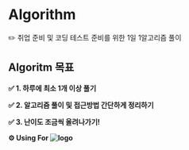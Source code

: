 # Algorithm

✏️ 취업 준비 및 코딩 테스트 준비를 위한 1일 1알고리즘 풀이

## Algoritm 목표 

**✅ 1. 하루에 최소 1개 이상 풀기**

**✅ 2. 알고리즘 풀이 및 접근방법 간단하게 정리하기**

**✅ 3. 난이도 조금씩 올려나가기!**

**⚙️ Using For ![logo](https://img.shields.io/badge/Language-Java-007396?style=flat&logo=java&logoColor=white)**
